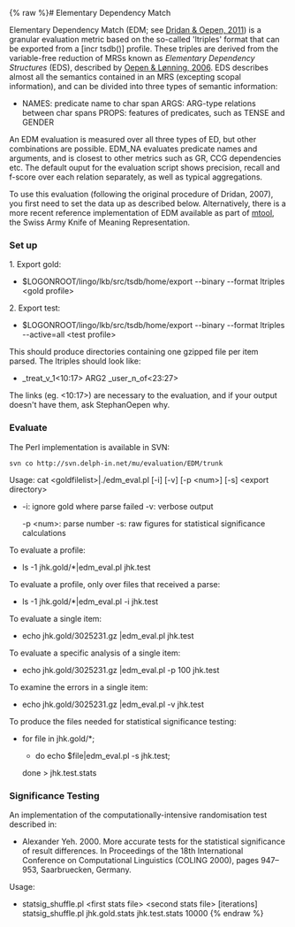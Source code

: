 {% raw %}# Elementary Dependency Match

Elementary Dependency Match (EDM; see [Dridan & Oepen,
2011](https://www.aclweb.org/anthology/W11-2927/)) is a granular
evaluation metric based on the so-called 'ltriples' format that can be
exported from a \[incr tsdb()\] profile. These triples are derived from
the variable-free reduction of MRSs known as *Elementary Dependency
Structures* (EDS), described by [Oepen & Lønning,
2006](http://www.emmtee.net/bib/Oep:Lon:06.pdf). EDS describes almost
all the semantics contained in an MRS (excepting scopal information),
and can be divided into three types of semantic information:

- NAMES: predicate name to char span ARGS: ARG-type relations between
char spans PROPS: features of predicates, such as TENSE and GENDER

An EDM evaluation is measured over all three types of ED, but other
combinations are possible. EDM\_NA evaluates predicate names and
arguments, and is closest to other metrics such as GR, CCG dependencies
etc. The default ouput for the evaluation script shows precision, recall
and f-score over each relation separately, as well as typical
aggregations.

To use this evaluation (following the original procedure of Dridan,
2007), you first need to set the data up as described below.
Alternatively, there is a more recent reference implementation of EDM
available as part of [mtool](https://github.com/cfmrp/mtool), the Swiss
Army Knife of Meaning Representation.

### Set up

1\. Export gold:

- $LOGONROOT/lingo/lkb/src/tsdb/home/export --binary --format ltriples
&lt;gold profile&gt;

2\. Export test:

- $LOGONROOT/lingo/lkb/src/tsdb/home/export --binary --format ltriples
--active=all &lt;test profile&gt;

This should produce directories containing one gzipped file per item
parsed. The ltriples should look like:

- \_treat\_v\_1&lt;10:17&gt; ARG2 \_user\_n\_of&lt;23:27&gt;

The links (eg. &lt;10:17&gt;) are necessary to the evaluation, and if
your output doesn't have them, ask StephanOepen why.

### Evaluate

The Perl implementation is available in SVN:

    svn co http://svn.delph-in.net/mu/evaluation/EDM/trunk

Usage: cat &lt;goldfilelist&gt;\|./edm\_eval.pl \[-i\] \[-v\] \[-p
&lt;num&gt;\] \[-s\] &lt;export directory&gt;

- -i: ignore gold where parse failed -v: verbose output
  
  -p &lt;num&gt;: parse number -s: raw figures for statistical
significance calculations

To evaluate a profile:

- ls -1 jhk.gold/\*\|edm\_eval.pl jhk.test

To evaluate a profile, only over files that received a parse:

- ls -1 jhk.gold/\*\|edm\_eval.pl -i jhk.test

To evaluate a single item:

- echo jhk.gold/3025231.gz \|edm\_eval.pl jhk.test

To evaluate a specific analysis of a single item:

- echo jhk.gold/3025231.gz \|edm\_eval.pl -p 100 jhk.test

To examine the errors in a single item:

- echo jhk.gold/3025231.gz \|edm\_eval.pl -v jhk.test

To produce the files needed for statistical significance testing:

- for file in jhk.gold/\*;
  
  - do echo $file\|edm\_eval.pl -s jhk.test;
  
  done &gt; jhk.test.stats

### Significance Testing

An implementation of the computationally-intensive randomisation test
described in:

- Alexander Yeh. 2000. More accurate tests for the statistical
significance of result differences. In Proceedings of the 18th
International Conference on Computational Linguistics (COLING 2000),
pages 947–953, Saarbruecken, Germany.

Usage:

- statsig\_shuffle.pl &lt;first stats file&gt; &lt;second stats
file&gt; \[iterations\] statsig\_shuffle.pl jhk.gold.stats
jhk.test.stats 10000
<update date omitted for speed>{% endraw %}